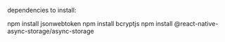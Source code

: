 dependencies to install:

npm install jsonwebtoken
npm install bcryptjs
npm install @react-native-async-storage/async-storage
